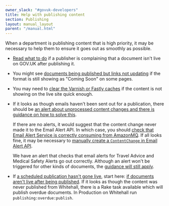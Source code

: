 ```yaml
---
owner_slack: "#govuk-developers"
title: Help with publishing content
section: Publishing
layout: manual_layout
parent: "/manual.html"
---
```


When a department is publishing content that is high priority, it may be
necessary to help them to ensure it goes out as smoothly as possible.

- [Read what to do][live] if a publisher is complaining that a document
  isn't live on GOV.UK after publishing it.

[live]: documents-arent-live-after-publishing.html

- You might see [documents being published but links not
  updating][links] if the format is still showing as "Coming Soon" on
  some pages.

[links]: documents-are-published-but-links-arent-updated.html

- You may need to [clear the Varnish or Fastly caches][cache] if the
  content is not showing on the live site quick enough.

[cache]: purge-cache.html

- If it looks as though emails haven't been sent out for a publication, there
  should be [an alert about unprocessed content changes and there is guidance on
  how to solve this](alerts/email-alert-api-unprocessed-content-changes.html).

  If there are no alerts, it would suggest that the content change never made it
  to the Email Alert API. In which case, you should [check that Email Alert
  Service is correctly consuming from AmazonMQ](alerts/amazonmq-no-consumers-listening.html).
  If all looks fine, it may be necessary to [manually create a `ContentChange` in
  Email Alert API](https://github.com/alphagov/email-alert-api/blob/1aee9703bf303d43ba4ecb5f6fd771b757d52daf/app/services/notification_handler_service.rb#L24-L43).

  We have an alert that checks that email alerts for Travel Advice and Medical
  Safety Alerts go out correctly. Although an alert won't be triggered for other
  kinds of documents, the [guidance will still apply](alerts/email-alerts-travel-medical.html).

- If [a scheduled publication hasn't gone live](alerts/whitehall-scheduled-publishing.html),
  start here: [if documents aren't live after being published][live].
  If it looks as though the content was never published from
  Whitehall, there is a Rake task available which will publish overdue
  documents. In Production on Whitehall run `publishing:overdue:publish`.
